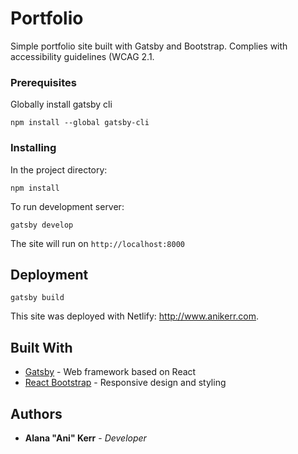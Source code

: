 # Portfolio

Simple portfolio site built with Gatsby and Bootstrap. Complies with accessibility guidelines (WCAG 2.1.

### Prerequisites

Globally install gatsby cli

```
npm install --global gatsby-cli
```

### Installing

In the project directory:

```
npm install
```

To run development server:

```
gatsby develop
```

The site will run on `http://localhost:8000`

## Deployment

```
gatsby build
```

This site was deployed with Netlify: http://www.anikerr.com.

## Built With

- [Gatsby](http://www.gatsbyjs.org) - Web framework based on React
- [React Bootstrap](https://react-bootstrap.github.io/) - Responsive design and styling

## Authors

- **Alana "Ani" Kerr** - _Developer_
